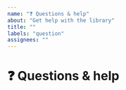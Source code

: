 ```yaml
---
name: "❓ Questions & help"
about: "Get help with the library"
title: ""
labels: "question"
assignees: ""
---
```


# ❓ Questions & help

<!-- Description of your question. -->
